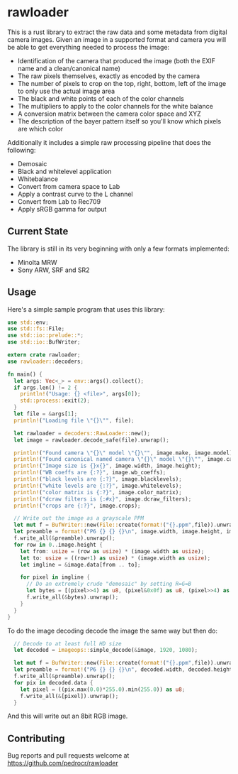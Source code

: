 # rawloader

This is a rust library to extract the raw data and some metadata from digital camera images. Given an image in a supported format and camera you will be able to get everything needed to process the image:

  * Identification of the camera that produced the image (both the EXIF name and a clean/canonical name)
  * The raw pixels themselves, exactly as encoded by the camera
  * The number of pixels to crop on the top, right, bottom, left of the image to only use the actual image area
  * The black and white points of each of the color channels
  * The multipliers to apply to the color channels for the white balance
  * A conversion matrix between the camera color space and XYZ
  * The description of the bayer pattern itself so you'll know which pixels are which color

Additionally it includes a simple raw processing pipeline that does the following:

  * Demosaic
  * Black and whitelevel application
  * Whitebalance
  * Convert from camera space to Lab
  * Apply a contrast curve to the L channel
  * Convert from Lab to Rec709
  * Apply sRGB gamma for output

Current State
-------------

The library is still in its very beginning with only a few formats implemented:
  * Minolta MRW
  * Sony ARW, SRF and SR2

Usage
-----

Here's a simple sample program that uses this library:

```rust
use std::env;
use std::fs::File;
use std::io::prelude::*;
use std::io::BufWriter;

extern crate rawloader;
use rawloader::decoders;

fn main() {
  let args: Vec<_> = env::args().collect();
  if args.len() != 2 {
    println!("Usage: {} <file>", args[0]);
    std::process::exit(2);
  }
  let file = &args[1];
  println!("Loading file \"{}\"", file);

  let rawloader = decoders::RawLoader::new();
  let image = rawloader.decode_safe(file).unwrap();

  println!("Found camera \"{}\" model \"{}\"", image.make, image.model);
  println!("Found canonical named camera \"{}\" model \"{}\"", image.canonical_make, image.canonical_model);
  println!("Image size is {}x{}", image.width, image.height);
  println!("WB coeffs are {:?}", image.wb_coeffs);
  println!("black levels are {:?}", image.blacklevels);
  println!("white levels are {:?}", image.whitelevels);
  println!("color matrix is {:?}", image.color_matrix);
  println!("dcraw filters is {:#x}", image.dcraw_filters);
  println!("crops are {:?}", image.crops);

  // Write out the image as a grayscale PPM
  let mut f = BufWriter::new(File::create(format!("{}.ppm",file)).unwrap());
  let preamble = format!("P6 {} {} {}\n", image.width, image.height, image.whitelevels[0]).into_bytes();
  f.write_all(&preamble).unwrap();
  for row in 0..image.height {
    let from: usize = (row as usize) * (image.width as usize);
    let to: usize = ((row+1) as usize) * (image.width as usize);
    let imgline = &image.data[from .. to];

    for pixel in imgline {
      // Do an extremely crude "demosaic" by setting R=G=B
      let bytes = [(pixel>>4) as u8, (pixel&0x0f) as u8, (pixel>>4) as u8, (pixel&0x0f) as u8, (pixel>>4) as u8, (pixel&0x0f) as u8];
      f.write_all(&bytes).unwrap();
    }
  }
}
```

To do the image decoding decode the image the same way but then do:

```rust
  // Decode to at least full HD size
  let decoded = imageops::simple_decode(&image, 1920, 1080);

  let mut f = BufWriter::new(File::create(format!("{}.ppm",file)).unwrap());
  let preamble = format!("P6 {} {} {}\n", decoded.width, decoded.height, 255).into_bytes();
  f.write_all(&preamble).unwrap();
  for pix in decoded.data {
    let pixel = ((pix.max(0.0)*255.0).min(255.0)) as u8;
    f.write_all(&[pixel]).unwrap();
  }
```

And this will write out an 8bit RGB image.

Contributing
------------

Bug reports and pull requests welcome at https://github.com/pedrocr/rawloader
